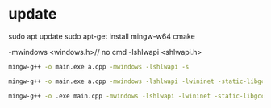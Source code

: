 # update
sudo apt update
sudo apt-get install mingw-w64 cmake

-mwindows  <windows.h>// no cmd
-lshlwapi  <shlwapi.h>

```bash
mingw-g++ -o main.exe a.cpp -mwindows -lshlwapi -s

mingw-g++ -o main.exe a.cpp -mwindows -lshlwapi -lwininet -static-libgcc -static-libstdc++ -s

mingw-g++ -o .exe main.cpp -mwindows -lshlwapi -lwininet -static-libgcc -static-libstdc++ -s
```